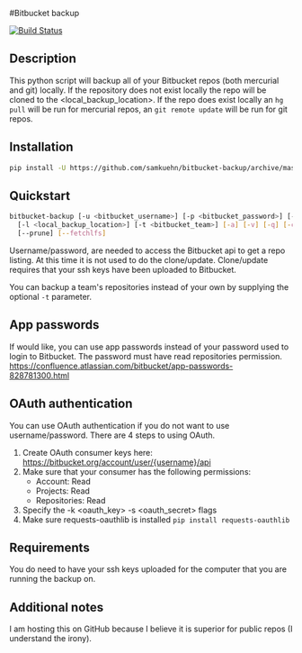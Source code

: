 #Bitbucket backup

[![Build Status](https://travis-ci.org/samkuehn/bitbucket-backup.svg?branch=master)](https://travis-ci.org/samkuehn/bitbucket-backup)

## Description
This python script will backup all of your Bitbucket repos (both mercurial and git) locally.
If the repository does not exist locally the repo will be cloned to the <local_backup_location>.
If the repo does exist locally an `hg pull` will be run for mercurial repos,
an `git remote update` will be run for git repos.

## Installation

```bash
pip install -U https://github.com/samkuehn/bitbucket-backup/archive/master.zip
```

## Quickstart
```bash
bitbucket-backup [-u <bitbucket_username>] [-p <bitbucket_password>] [-k <oauth_key>] [-s <oauth_secret>]
  [-l <local_backup_location>] [-t <bitbucket_team>] [-a] [-v] [-q] [-c] [--http] [--skip-password] [--mirror]
  [--prune] [--fetchlfs]
```
Username/password, are needed to access the Bitbucket api to get a repo listing.
At this time it is not used to do the clone/update.
Clone/update requires that your ssh keys have been uploaded to Bitbucket.

You can backup a team's repositories instead of your own by supplying the optional `-t` parameter.

## App passwords
If would like, you can use app passwords instead of your password used to login to Bitbucket.
The password must have read repositories permission.
<https://confluence.atlassian.com/bitbucket/app-passwords-828781300.html>

## OAuth authentication

You can use OAuth authentication if you do not want to use username/password. There are 4 steps to using OAuth.

1. Create OAuth consumer keys here: https://bitbucket.org/account/user/{username}/api
2. Make sure that your consumer has the following permissions:
    * Account: Read
    * Projects: Read
    * Repositories: Read
3. Specify the -k <oauth_key> -s <oauth_secret> flags
4. Make sure requests-oauthlib is installed `pip install requests-oauthlib`


## Requirements

You do need to have your ssh keys uploaded for the computer that you are running the backup on.

## Additional notes
I am hosting this on GitHub because I believe it is superior for public repos (I understand the irony).
